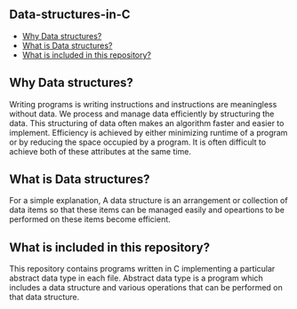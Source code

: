 ## Data-structures-in-C
* [Why Data structures?](#Why-Data-structures?)
* [What is Data structures?](#What-is-Data-structures?)
* [What is included in this repository?](#What-is-included-in-this-repository?)

## Why Data structures?

Writing programs is writing instructions and instructions are meaningless without data. We process and manage data efficiently by structuring the data. This structuring of data often makes an algorithm faster and easier to implement. Efficiency is achieved by either minimizing runtime of a program or by reducing the space occupied by a program. It is often difficult to achieve both of these attributes at the same time. 

## What is Data structures?
For a simple explanation, A data structure is an arrangement or collection of data items so that these items can be managed easily and opeartions to be performed on these items become efficient. 

## What is included in this repository?

This repository contains programs written in C implementing a particular abstract data type in each file. Abstract data type is a program which includes a data structure and various operations that can be performed on that data structure.

